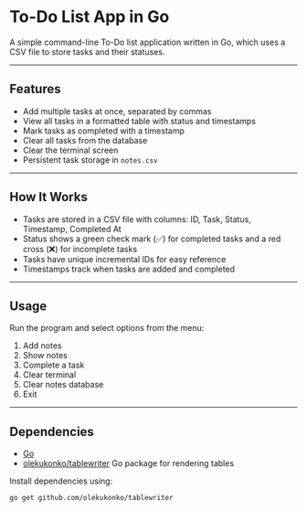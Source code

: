# To-Do List App in Go

A simple command-line To-Do list application written in Go, which uses a CSV file to store tasks and their statuses.

---

## Features

- Add multiple tasks at once, separated by commas
- View all tasks in a formatted table with status and timestamps
- Mark tasks as completed with a timestamp
- Clear all tasks from the database
- Clear the terminal screen
- Persistent task storage in `notes.csv`

---

## How It Works

- Tasks are stored in a CSV file with columns: ID, Task, Status, Timestamp, Completed At
- Status shows a green check mark (✅) for completed tasks and a red cross (❌) for incomplete tasks
- Tasks have unique incremental IDs for easy reference
- Timestamps track when tasks are added and completed

---

## Usage

Run the program and select options from the menu:

1. Add notes  
2. Show notes  
3. Complete a task  
4. Clear terminal  
5. Clear notes database  
6. Exit  

---

## Dependencies

- [Go](https://golang.org/dl/)  
- [olekukonko/tablewriter](https://github.com/olekukonko/tablewriter) Go package for rendering tables  

Install dependencies using:

```bash
go get github.com/olekukonko/tablewriter

